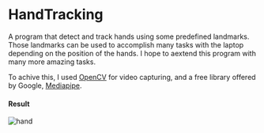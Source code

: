 # HandTracking
A program that detect and track hands using some predefined landmarks. Those landmarks can be used to accomplish many tasks with the laptop depending on the position of the hands. 
I hope to aextend this program with many more amazing tasks. 

To achive this, I used [OpenCV](https://opencv.org/) for video capturing, and a free library offered by Google, [Mediapipe](https://mediapipe.dev/). 

#### Result
![hand](https://user-images.githubusercontent.com/68144408/134698871-20f9cae0-9319-4195-93dc-2c8d4049e3dc.gif)
